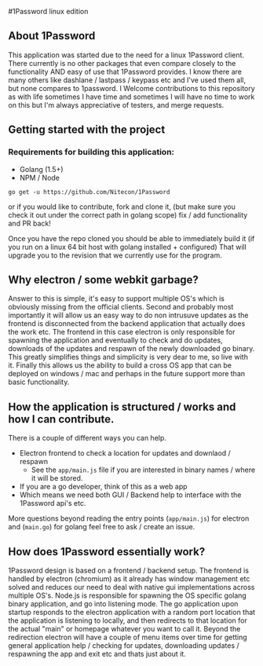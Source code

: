 #1Password linux edition

## About 1Password
This application was started due to the need for a linux 1Password client.  There currently is no other packages that even compare closely to the functionality
AND easy of use that 1Password provides.  I know there are many others like dashlane / lastpass / keypass etc and I've used them all, but none compares to 1password.
I Welcome contributions to this repository as with life sometimes I have time and sometimes I will have no time to work on this but I'm always appreciative of testers,
and merge requests.


## Getting started with the project

### Requirements for building this application:
- Golang (1.5+)
- NPM / Node

`go get -u https://github.com/Nitecon/1Password`

or if you would like to contribute, fork and clone it, (but make sure you check it out under the correct path in golang scope) fix / add functionality and PR back!

Once you have the repo cloned you should be able to immediately build it (if you run on a linux 64 bit host with golang installed + configured)
That will upgrade you to the revision that we currently use for the program.

## Why electron / some webkit garbage?
Answer to this is simple, it's easy to support multiple OS's which is obviously missing from the official clients.
Second and probably most importantly it will allow us an easy way to do non intrusuve updates as the frontend is
disconnected from the backend application that actually does the work etc.  The frontend in this case electron is only responsible for
spawning the application and eventually to check and do updates, downloads of the updates and respawn of the newly downloaded
go binary.  This greatly simplifies things and simplicity is very dear to me, so live with it.  Finally this allows us the ability
to build a cross OS app that can be deployed on windows / mac and perhaps in the future support more than basic functionality.

## How the application is structured / works and how I can contribute.
There is a couple of different ways you can help.
- Electron frontend to check a location for updates and downlaod / respawn
  - See the `app/main.js` file if you are interested in binary names / where it will be stored.
- If you are a go developer, think of this as a web app
- Which means we need both GUI / Backend help to interface with the 1Password api's etc.

More questions beyond reading the entry points (`app/main.js`) for electron and (`main.go`) for golang feel free to ask / create an issue.

## How does 1Password essentially work?
1Password design is based on a frontend / backend setup.  The frontend is handled by electron (chromium) as it already has window management etc solved and reduces our need to deal with native gui implementations across multiple OS's.  Node.js is responsible for spawning the OS specific golang binary application, and go into listening mode.  The go application upon startup responds to the electron application with a random port location that the application is listening to locally, and then redirects to that location for the actual "main" or homepage whatever you want to call it.  Beyond the redirection electron will have a couple of menu items over time for getting general application help / checking for updates, downloading updates / respawning the app and exit etc and thats just about it.
